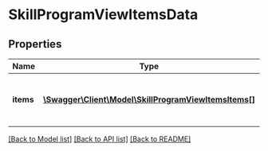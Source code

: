 # SkillProgramViewItemsData

## Properties
Name | Type | Description | Notes
------------ | ------------- | ------------- | -------------
**items** | [**\Swagger\Client\Model\SkillProgramViewItemsItems[]**](SkillProgramViewItemsItems.md) | Array of items assigned to the program | 

[[Back to Model list]](../README.md#documentation-for-models) [[Back to API list]](../README.md#documentation-for-api-endpoints) [[Back to README]](../README.md)



